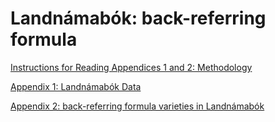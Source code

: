 # Landnámabók: back-referring formula

[Instructions for Reading Appendices 1 and 2: Methodology][instructions]

[Appendix 1: Landnámabók Data][appendix 1]

[Appendix 2: back-referring formula varieties in Landnámabók][appendix 2]

[instructions]: https://docs.google.com/document/d/0B4toRhyw0XhhQU5HUjVReVNJXzQ/edit?usp=sharing&ouid=111892012376776490081&resourcekey=0-Raj0vbY838e5zdftKPuflA&rtpof=true&sd=true
[appendix 1]: https://docs.google.com/document/d/0B4toRhyw0XhhNGtDNHY1UE1Db3c/edit?usp=sharing&ouid=111892012376776490081&resourcekey=0-dgucAxn3DZpuCv_e1Uru3Q&rtpof=true&sd=true
[appendix 2]: https://drive.google.com/file/d/0B4toRhyw0XhhRUtUYm5VV29ZRHc/view?usp=sharing
